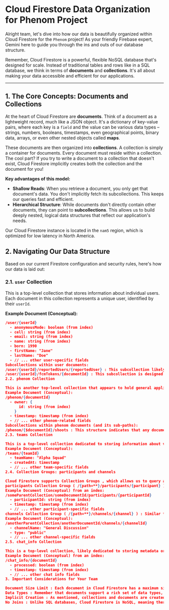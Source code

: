 # Cloud Firestore Data Organization for Phenom Project

Alright team, let's dive into how our data is beautifully organized within Cloud Firestore for the `Phenom` project! As your friendly Firebase expert, Gemini here to guide you through the ins and outs of our database structure.

Remember, Cloud Firestore is a powerful, flexible NoSQL database that's designed for scale. Instead of traditional tables and rows like in a SQL database, we think in terms of **documents** and **collections**. It's all about making your data accessible and efficient for our applications.

---

## 1. The Core Concepts: Documents and Collections

At the heart of Cloud Firestore are **documents**. Think of a document as a lightweight record, much like a JSON object. It's a dictionary of key-value pairs, where each key is a `field` and the value can be various data types – strings, numbers, booleans, timestamps, even geographical points, binary data, arrays, or even other nested objects called **maps**.

These documents are then organized into **collections**. A collection is simply a container for documents. Every document must reside within a collection. The cool part? If you try to write a document to a collection that doesn't exist, Cloud Firestore implicitly creates both the collection and the document for you!

**Key advantages of this model:**
*   **Shallow Reads**: When you retrieve a document, you only get that document's data. You don't implicitly fetch its subcollections. This keeps our queries fast and efficient.
*   **Hierarchical Structure**: While documents don't directly contain other documents, they can point to **subcollections**. This allows us to build deeply nested, logical data structures that reflect our application's needs.

Our Cloud Firestore instance is located in the `nam5` region, which is optimized for low latency in North America.

## 2. Navigating Our Data Structure

Based on our current Firestore configuration and security rules, here's how our data is laid out:

### 2.1. `user` Collection

This is a top-level collection that stores information about individual users. Each document in this collection represents a unique user, identified by their `userId`.

**Example Document (Conceptual):**
```json
/user/{userId}
  - anonymousMode: boolean (from index)
  - cell: string (from index)
  - email: string (from index)
  - name: string (from index)
  - born: 1990
  - firstName: "Jane"
  - lastName: "Doe"
  - // ... other user-specific fields
Subcollections within user documents:
/user/{userId}/reportedUsers/{reportedUser} : This subcollection likely stores a list of users that the primary user ( userId ) has reported. Each document here ( reportedUser ) would represent a specific reported user.
/user/{userId}/fcmTokens/{documentId} : This subcollection is designed to store Firebase Cloud Messaging (FCM) tokens associated with a user's devices. Each document would likely represent a unique FCM token, allowing us to send targeted notifications to that user across their devices.
2.2. phenom Collection

This is another top-level collection that appears to hold general application-wide data or data specific to the core "phenom" functionality.
Example Document (Conceptual):
/phenom/{documentId}
  - owner: {
      id: string (from index)
    }
  - timestamp: timestamp (from index)
  - // ... other phenom-related fields
Subcollections within phenom documents (and its sub-paths):
/phenom/{$documentId}/shoots : This structure indicates that any document within the phenom collection, or even documents within its nested subcollections, can contain a shoots subcollection. This is a flexible way to attach "shoot" related data directly to relevant phenom entities.
2.3. teams Collection

This is a top-level collection dedicated to storing information about various teams within our application.
Example Document (Conceptual):
/teams/{teamId}
  - teamName: "Alpha Squad"
  - createdAt: timestamp
  - // ... other team-specific fields
2.4. Collection Groups: participants and channels

Cloud Firestore supports Collection Groups , which allows us to query all collections with a specific name, regardless of where they appear in the data hierarchy. This is very powerful for scenarios where the same logical type of collection appears under different parent documents.
participants Collection Group ( /{path=**}/participants/{participant} ) : This signifies that there can be participants collections nested under various documents throughout our database. For instance, you might have /events/{eventId}/participants/{participantId} or /teams/{teamId}/members/{memberId}/participants/{participantId} (though the security rule specifically targets participants ). This structure is optimized for querying all participants across the entire database or within a specific context.
Example Document (Conceptual) from an index:
/someParentCollection/someDocumentId/participants/{participantId}
  - participantId: string (from index)
  - timestamp: timestamp (from index)
  - // ... other participant-specific fields
channels Collection Group ( /{path=**}/channels/{channel} ) : Similar to participants , this indicates that channels collections can exist at various nested levels. This pattern is common for chat or communication features, allowing channels to be associated with different entities like teams, events, or specific users.
Example Document (Conceptual):
/anotherParentCollection/anotherDocumentId/channels/{channelId}
  - channelName: "General Discussion"
  - type: "public"
  - // ... other channel-specific fields
2.5. chat_info Collection

This is a top-level collection, likely dedicated to storing metadata or specific information related to our chat functionality.
Example Document (Conceptual) from an index:
/chat_info/{documentId}
  - processed: boolean (from index)
  - timestamp: timestamp (from index)
  - // ... other chat info fields
3. Important Considerations for Your Team

Document Size Limit : Each document in Cloud Firestore has a maximum size limit of 1 MB. While this is quite large for most data, it's crucial to design your data model to avoid packing too much data into a single document. Instead, consider using subcollections or separate documents for larger datasets.
Data Types : Remember that documents support a rich set of data types, including nested maps and arrays , allowing for complex and structured data within a single document.
Implicit Creation : As mentioned, collections and documents are created implicitly. While convenient, it's good practice to have a clear understanding of your data model and paths to avoid accidental data sprawl.
No Joins : Unlike SQL databases, Cloud Firestore is NoSQL, meaning there are no "joins." You typically retrieve documents by their path or through queries. Design your data model to denormalize data when necessary for efficient reads, or use client-side logic to combine data from multiple documents.

